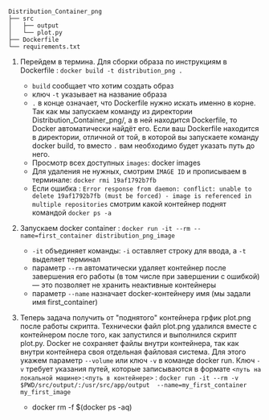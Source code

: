     Distribution_Container_png       
    ├── src     
    │   ├── output      
    │   └── plot.py     
    ├── Dockerfile      
    └── requirements.txt        


1. Перейдем в термина. Для сборки образа по инструкциям в Dockerfile : ```docker build -t distribution_png .```  
    * ```build``` сообщает что хотим создать образ
    * ключ ```-t``` указывает на название образа
    * ```.``` в конце означает, что Dockerfile нужно искать именно в корне. Так как мы запускаем команду из директории Distribution_Container_png/, а в ней находится Dockerfile, то Docker автоматически найдёт его. Если ваш Dockerfile находится в директории, отличной от той, в которой вы запускаете команду docker build, то вместо ```.``` вам необходимо будет указать путь до него.
    - Просмотр всех доступных ```images```: docker images
    - Для удаления не нужных, смотрим ```IMAGE ID``` и прописываем в терминале: ```docker rmi 19af1792b7fb```
    - Если ошибка : ```Error response from daemon: conflict: unable to delete 19af1792b7fb (must be forced) - image is referenced in multiple repositories```  смотрим какой контейнер поднят командой ```docker ps -a```
 
2. Запускаем docker container : ```docker run -it --rm --name=first_container distribution_png_image```
    * ```-it``` объединяет команды: ```-i``` оставляет строку для ввода, а ```-t``` выделяет терминал
    * параметр ```--rm``` автоматически удаляет контейнер после завершения его работы (в том числе при завершении с   ошибкой) — это позволяет не хранить неактивные контейнеры
    * параметр ```--name``` назначает docker-контейнеру имя (мы задали имя first_container)
3. Теперь задача получить от "поднятого" контейнера грфик plot.png после работы скрипта. Технически файл plot.png удалился вместе с контейнером после того, как запустился и выполнился скрипт plot.py. Docker не сохраняет файлы внутри контейнера, так как внутри контейнера своя отдельная файловая система. Для этого укажем параметр ```--volume``` или ключ ```-v``` в команде docker run. Ключ ```-v``` требует указания путей, которые записываются в формате ```<путь на локальной машине>:<путь в контейнере>``` : 
```docker run -it --rm -v $PWD/src/output/:/usr/src/app/output  --name=my_first_container my_first_image```
    * docker rm -f $(docker ps -aq)

